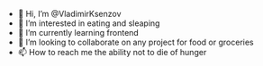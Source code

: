 - 👋 Hi, I’m @VladimirKsenzov
- 👀 I’m interested in eating and sleaping
- 🌱 I’m currently learning frontend
- 💞️ I’m looking to collaborate on any project for food or groceries
- 📫 How to reach me the ability not to die of hunger

<!---
VladimirKsenzov/VladimirKsenzov is a ✨ special ✨ repository because its `README.md` (this file) appears on your GitHub profile.
You can click the Preview link to take a look at your changes.
--->
